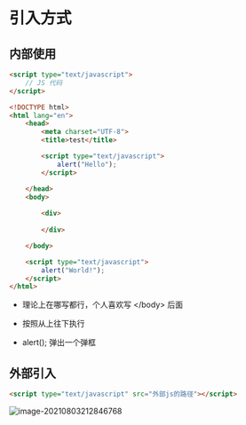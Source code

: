 # 引入方式

## 内部使用

```html
<script type="text/javascript">
    // JS 代码
</script>
```

```html
<!DOCTYPE html>
<html lang="en">
    <head>
        <meta charset="UTF-8">
        <title>test</title>

        <script type="text/javascript">
            alert("Hello");
        </script>

    </head>
    <body>
        
        <div>
            
        </div>

    </body>

    <script type="text/javascript">
        alert("World!");
    </script>
</html>
```

- 理论上在哪写都行，个人喜欢写 \</body> 后面

- 按照从上往下执行

- alert();  弹出一个弹框

	

## 外部引入

```html
<script type="text/javascript" src="外部js的路径"></script>
```

![image-20210803212846768](https://attach.blog.wen7.online/20210803212846.png)